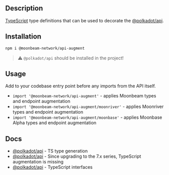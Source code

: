 ## Description

<a href="http://www.typescriptlang.org" target="_blank">TypeScript</a> type definitions that can be used to decorate the <a href="https://www.npmjs.com/package/@polkadot/api" target="_blank">@polkadot/api</a>.

## Installation

```bash
npm i @moonbeam-network/api-augment
```

> :warning: `@polkadot/api` should be installed in the project!

## Usage

Add to your codebase entry point before any imports from the API itself.

- `import '@moonbeam-network/api-augment'` - applies Moonbeam types and endpoint augmentation
- `import '@moonbeam-network/api-augment/moonriver'` - applies Moonriver types and endpoint augmentation
- `import '@moonbeam-network/api-augment/moonbase'` - applies Moonbase Alpha types and endpoint augmentation

## Docs

- <a href="https://polkadot.js.org/docs/api/examples/promise/typegen/" target="_blank">@polkadot/api</a> - TS type generation
- <a href="https://polkadot.js.org/docs/api/FAQ/#since-upgrading-to-the-7x-series-typescript-augmentation-is-missing" target="_blank">@polkadot/api</a> - Since upgrading to the 7.x series, TypeScript augmentation is missing
- <a href="https://polkadot.js.org/docs/api/start/typescript" target="_blank">@polkadot/api</a> - TypeScript interfaces
